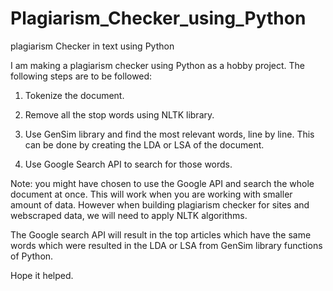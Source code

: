# Plagiarism_Checker_using_Python
plagiarism Checker in text using Python


I am making a plagiarism checker using Python as a hobby project. The following steps are to be followed:

  1. Tokenize the document.

  2. Remove all the stop words using NLTK library.

  3. Use GenSim library and find the most relevant words, line by line. This can be done by creating the LDA or LSA of the document.

  4. Use Google Search API to search for those words.

Note: you might have chosen to use the Google API and search the whole document at once. This will work when you are working with smaller amount of data. However when building plagiarism checker for sites and webscraped data, we will need to apply NLTK algorithms.

The Google search API will result in the top articles which have the same words which were resulted in the LDA or LSA from GenSim library functions of Python.

Hope it helped.
